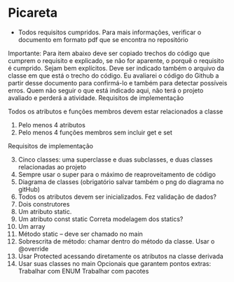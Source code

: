 Picareta
========

- Todos requisitos cumpridos. Para mais informações, verificar o documento em formato pdf que se encontra no repositório


Importante: Para item abaixo deve ser copiado trechos do código que cumprem o requisito e explicado, se não for aparente, o porquê o requisito é cumprido. Sejam bem explícitos. Deve ser indicado também o arquivo da classe em que está o trecho do código. Eu avaliarei o código do Github a partir desse documento para confirmá-lo e também para detectar possíveis erros. Quem não seguir o que está indicado aqui, não terá o projeto avaliado e perderá a atividade. 
Requisitos de implementação


Todos os atributos e funções membros devem estar relacionados a classe


1. Pelo menos 4 atributos
2. Pelo menos 4 funções membros sem incluir get e set

Requisitos de implementação

3. Cinco classes: uma superclasse e duas subclasses, e duas classes relacionadas ao projeto
4. Sempre usar o super para o máximo de reaproveitamento de código
5. Diagrama de classes (obrigatório salvar também o png do diagrama no gitHub) 
6. Todos os atributos devem ser inicializados. Fez validação de dados?
7. Dois construtores
8. Um atributo static. 
9. Um atributo const static
Correta modelagem dos statics?
10. Um array
11. Método static – deve ser chamado no main
12. Sobrescrita de método: chamar dentro do método da classe. Usar o @override
13. Usar Protected acessando diretamente os atributos na classe derivada
14. Usar suas classes no main
Opcionais que garantem pontos extras:
Trabalhar com ENUM
Trabalhar com pacotes



